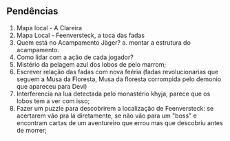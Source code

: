 ## Pendências
1. Mapa local - A Clareira
2. Mapa Local - Feenversteck, a toca das fadas
3. Quem está no Acampamento Jäger?
    a. montar a estrutura do acampamento.
4. Como lidar com a ação de cada jogador?
5. Mistério da pelagem azul dos lobos de pelo marrom;
6. Escrever relação das fadas com nova feéria (fadas revolucionarias que seguem a Musa da Floresta, Musa da floresta corrompida pelo demonio que apareceu para Devi)
7. Interferencia na lua detectada pelo monastério khyja, parece que os lobos tem a ver com isso;
8. Fazer um puzzle para descobrirem a localização de Feenversteck: se acertarem vão pra lá diretamente, se não vão para um "boss" e encontram cartas de um aventureiro que errou mas que descobriu antes de morrer;